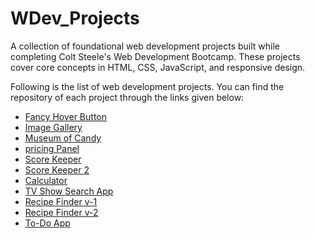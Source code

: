 # WDev_Projects
A collection of foundational web development projects built while completing Colt Steele's Web Development Bootcamp. These projects cover core concepts in HTML, CSS, JavaScript, and responsive design.

Following is the list of  web development projects. You can find the repository of each project through the links given below:

- [Fancy Hover Button](https://adeeba653.github.io/Hover-Button/)
- [Image Gallery](https://adeeba653.github.io/Image-Gallery/)
- [Museum of Candy](https://adeeba653.github.io/Museum-of-Candy/)
- [pricing Panel](https://adeeba653.github.io/Pricing-Panel/)
- [Score Keeper](https://adeeba653.github.io/Score_Keeper/)
- [Score Keeper 2](https://adeeba653.github.io/ScoreKeeper/)
- [Calculator](https://adeeba653.github.io/Calculator/)
- [TV Show Search App](https://adeeba653.github.io/tvShowSearch/)
- [Recipe Finder v-1](https://adeeba653.github.io/Recipe-Finder/)
- [Recipe Finder v-2](https://adeeba653.github.io/RecipeFinder/)
- [To-Do App](https://adeeba653.github.io/To-Do-App/)
   
